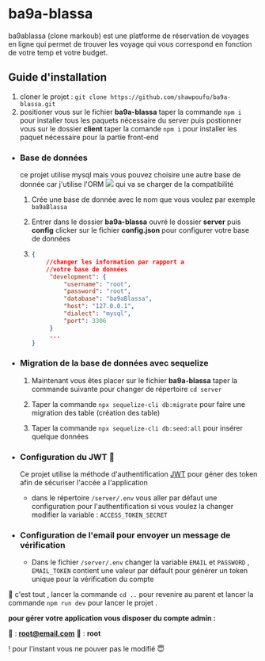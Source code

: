 # ba9a-blassa

ba9ablassa (clone markoub) est une platforme de réservation de voyages en ligne qui permet de trouver les voyage qui vous correspond en fonction de votre temp et votre budget.

## Guide d'installation

1. cloner le projet : `git clone https://github.com/shawpoufo/ba9a-blassa.git `
2. positioner vous sur le fichier **ba9a-blassa** taper la commande `npm i` pour installer tous les paquets nécessaire du server puis postionner vous sur le dossier **client** taper la comande `npm i` pour installer les paquet nécessaire pour la partie front-end

- ### Base de données

  ce projet utilise mysql mais vous pouvez choisire une autre base de donnée car j'utilise l'ORM [<img src="https://img.shields.io/badge/orm-sequelize-blue">](https://sequelize.org/) qui va se charger de la compatibilité

  1. Crée une base de donnée avec le nom que vous voulez par exemple `ba9aBlassa`
  2. Entrer dans le dossier **ba9a-blassa** ouvré le dossier **server** puis **config** clicker sur le fichier **config.json** pour configurer votre base de données

  3. ```JSON
     {
         //changer les information par rapport a
         //votre base de données
          "development": {
              "username": "root",
              "password": "root",
              "database": "ba9aBlassa",
              "host": "127.0.0.1",
              "dialect": "mysql",
              "port": 3306
          }
          ...
     }

     ```

- ### Migration de la base de données avec sequelize

  1. Maintenant vous êtes placer sur le fichier **ba9a-blassa** taper la commande suivante pour changer de répertoire `cd server`

  2. Taper la commande `npx sequelize-cli db:migrate` pour faire une migration des table (création des table)

  3. Taper la commande `npx sequelize-cli db:seed:all` pour insérer quelque données

- ### Configuration du JWT :key:

  Ce projet utilise la méthode d'authentification [JWT](https://jwt.io/) pour géner des token afin de sécuriser l'accée a l'application

  - dans le répertoire `/server/.env` vous aller par défaut une configuration pour l'authentification si vous voulez la changer modifier la variable : `ACCESS_TOKEN_SECRET`

- ### Configuration de l'email pour envoyer un message de vérification

  - Dans le fichier `/server/.env` changer la variable `EMAIL` et `PASSWORD` , `EMAIL_TOKEN` contient une valeur par défault pour générer un token unique pour la vérification du compte

:tada: c'est tout , lancer la commande `cd ..` pour revenire au parent et lancer la commande `npm run dev` pour lancer le projet .

**pour gérer votre application vous disposer du compte admin :**

:email: : **root@email.com**
:key: : **root**

! pour l'instant vous ne pouver pas le modifié :innocent:
